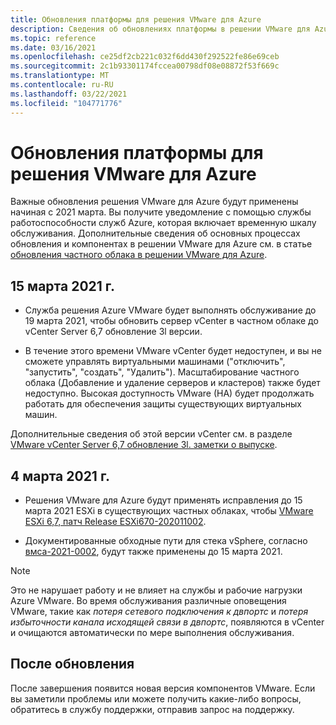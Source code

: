 ```yaml
---
title: Обновления платформы для решения VMware для Azure
description: Сведения об обновлениях платформы в решении VMware для Azure.
ms.topic: reference
ms.date: 03/16/2021
ms.openlocfilehash: ce25df2cb221c032f6dd430f292522fe86e69ceb
ms.sourcegitcommit: 2c1b93301174fccea00798df08e08872f53f669c
ms.translationtype: MT
ms.contentlocale: ru-RU
ms.lasthandoff: 03/22/2021
ms.locfileid: "104771776"
---
```

# <a name="platform-updates-for-azure-vmware-solution"></a>Обновления платформы для решения VMware для Azure

Важные обновления решения VMware для Azure будут применены начиная с 2021 марта. Вы получите уведомление с помощью службы работоспособности служб Azure, которая включает временную шкалу обслуживания. Дополнительные сведения об основных процессах обновления и компонентах в решении VMware для Azure см. в статье [обновления частного облака в решении VMware для Azure](concepts-upgrades.md).

## <a name="march-15-2021"></a>15 марта 2021 г. 

- Служба решения Azure VMware будет выполнять обслуживание до 19 марта 2021, чтобы обновить сервер vCenter в частном облаке до vCenter Server 6,7 обновление 3l версии.

- В течение этого времени VMware vCenter будет недоступен, и вы не сможете управлять виртуальными машинами ("отключить", "запустить", "создать", "Удалить"). Масштабирование частного облака (Добавление и удаление серверов и кластеров) также будет недоступно. Высокая доступность VMware (HA) будет продолжать работать для обеспечения защиты существующих виртуальных машин. 
 
Дополнительные сведения об этой версии vCenter см. в разделе [VMware vCenter Server 6,7 обновление 3l. заметки о выпуске](https://docs.vmware.com/en/VMware-vSphere/6.7/rn/vsphere-vcenter-server-67u3l-release-notes.html).

## <a name="march-4-2021"></a>4 марта 2021 г.

- Решения VMware для Azure будут применять исправления до 15 марта 2021 ESXi в существующих частных облаках, чтобы [VMware ESXi 6,7, патч Release ESXi670-202011002](https://docs.vmware.com/en/VMware-vSphere/6.7/rn/esxi670-202011002.html).

- Документированные обходные пути для стека vSphere, согласно [вмса-2021-0002](https://www.vmware.com/security/advisories/VMSA-2021-0002.html), будут также применены до 15 марта 2021.

>[!NOTE]
>Это не нарушает работу и не влияет на службы и рабочие нагрузки Azure VMware. Во время обслуживания различные оповещения VMware, такие как _потеря сетевого подключения к двпортс_ и _потеря избыточности канала исходящей связи в двпортс_, появляются в vCenter и очищаются автоматически по мере выполнения обслуживания.

## <a name="post-update"></a>После обновления
После завершения появится новая версия компонентов VMware. Если вы заметили проблемы или можете получить какие-либо вопросы, обратитесь в службу поддержки, отправив запрос на поддержку.





